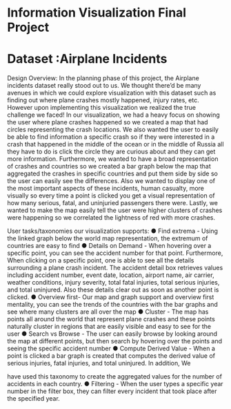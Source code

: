 # Information Visualization Final Project
# Dataset​ :Airplane Incidents 
Design Overview:
In the planning phase of this project, the Airplane incidents dataset really stood out to us.                We thought there’d be many avenues in which we could explore visualization with this dataset               such as finding out where plane crashes mostly happened, injury rates, etc. However upon              implementing this visualization we realized the true challenge we faced!  In our visualization, we had a heavy focus on showing the user where plane crashes               happened so we created a map that had circles representing the crash locations. We also               wanted the user to easily be able to find information a specific crash so if they were interested in                   a crash that happened in the middle of the ocean or in the middle of Russia all they have to do                     is click the circle they are curious about and they can get more information. Furthermore, we wanted to have a broad representation of crashes and countries so we              created a bar graph below the map that aggregated the crashes in specific countries and put                them side by side so the user can easily see the differences. Also we wanted to display one of the most important aspects of these incidents, human               casualty, more visually so every time a point is clicked you get a visual representation of how                 many serious, fatal, and uninjuried passengers there were. Lastly, we wanted to make the map easily tell the user were higher clusters of crashes                were happening so we correlated the lightness of red with more crashes. 
 
User tasks/taxonomies our visualization supports: ● Find extrema ​- Using the linked graph below the world map representation, the             extremum of countries are easy to find ● Details on Demand ​- When hovering over a specific point, you can see the accident               number for that point. Furthermore, When clicking on a specific point, one is able to see                all the details surrounding a plane crash incident. The accident detail box retrieves             values including accident number, event date, location, airport name, air carrier, weather            conditions, injury severity, total fatal injuries, total serious injuries, and total uninjured.            Also these details clear out as soon as another point is clicked. ● Overview first ​- Our map and graph support and overview first mentality, you can see               the trends of the countries with the bar graphs and see where many clusters are all over                 the map ● Cluster - ​The map has points all around the world that represent plane crashes and               these points naturally cluster in regions that are easily visible and easy to see for the                user ● Search vs Browse - ​The user can easily browse by looking around the map at different                points, but then search by hovering over the points and seeing the specific accident              number  ● Compute Derived Value - ​When a point is clicked a bar graph is created that computes                the derived value of serious injuries, fatal injuries, and total uninjured. In addition, We              
 
have used this taxonomy to create the aggregated values for the number of accidents in               each country.  ● Filtering - When the user types a specific year number in the filter box, they can filter                 every incident that took place after the specified year. 
